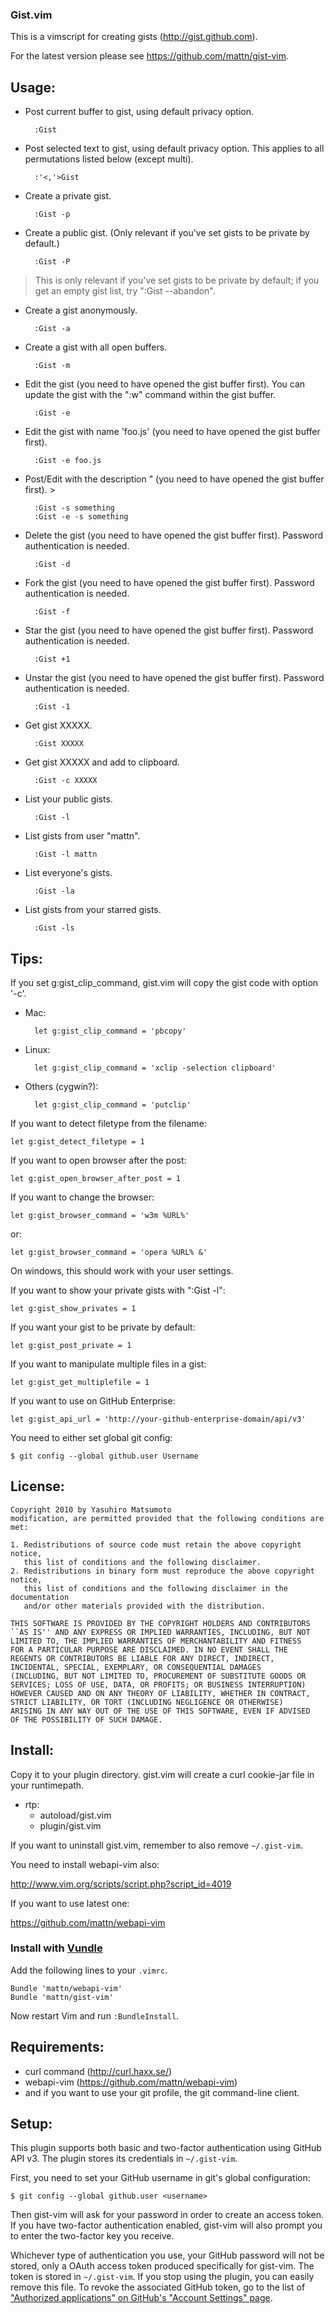 ### Gist.vim

This is a vimscript for creating gists (http://gist.github.com).

For the latest version please see https://github.com/mattn/gist-vim.

## Usage:

- Post current buffer to gist, using default privacy option.

        :Gist

- Post selected text to gist, using default privacy option.
  This applies to all permutations listed below (except multi).

        :'<,'>Gist

- Create a private gist.

        :Gist -p

- Create a public gist.
  (Only relevant if you've set gists to be private by default.)

        :Gist -P

>  This is only relevant if you've set gists to be private by default;
> if you get an empty gist list, try ":Gist --abandon".

- Create a gist anonymously.

        :Gist -a

- Create a gist with all open buffers.

        :Gist -m

- Edit the gist (you need to have opened the gist buffer first).
  You can update the gist with the ":w" command within the gist buffer.

        :Gist -e

- Edit the gist with name 'foo.js' (you need to have opened the gist buffer
  first).

        :Gist -e foo.js

- Post/Edit with the description " (you need to have opened the gist buffer
  first). >

        :Gist -s something
        :Gist -e -s something

- Delete the gist (you need to have opened the gist buffer first).
  Password authentication is needed.

        :Gist -d

- Fork the gist (you need to have opened the gist buffer first).
  Password authentication is needed.

        :Gist -f

- Star the gist (you need to have opened the gist buffer first).
  Password authentication is needed.

        :Gist +1

- Unstar the gist (you need to have opened the gist buffer first).
  Password authentication is needed.

        :Gist -1

- Get gist XXXXX.

        :Gist XXXXX

- Get gist XXXXX and add to clipboard.

        :Gist -c XXXXX

- List your public gists.

        :Gist -l

- List gists from user "mattn".

        :Gist -l mattn

- List everyone's gists.

        :Gist -la

- List gists from your starred gists.

        :Gist -ls

## Tips:

If you set g:gist_clip_command, gist.vim will copy the gist code with option
'-c'.

- Mac:

        let g:gist_clip_command = 'pbcopy'

- Linux:

        let g:gist_clip_command = 'xclip -selection clipboard'

- Others (cygwin?):

        let g:gist_clip_command = 'putclip'

If you want to detect filetype from the filename:

    let g:gist_detect_filetype = 1

If you want to open browser after the post:

    let g:gist_open_browser_after_post = 1

If you want to change the browser:

    let g:gist_browser_command = 'w3m %URL%'

or:

    let g:gist_browser_command = 'opera %URL% &'

On windows, this should work with your user settings.

If you want to show your private gists with ":Gist -l":

    let g:gist_show_privates = 1

If you want your gist to be private by default:

    let g:gist_post_private = 1

If you want to manipulate multiple files in a gist:

    let g:gist_get_multiplefile = 1

If you want to use on GitHub Enterprise:

    let g:gist_api_url = 'http://your-github-enterprise-domain/api/v3'

You need to either set global git config:

	$ git config --global github.user Username

## License:

    Copyright 2010 by Yasuhiro Matsumoto
    modification, are permitted provided that the following conditions are met:

    1. Redistributions of source code must retain the above copyright notice,
       this list of conditions and the following disclaimer.
    2. Redistributions in binary form must reproduce the above copyright notice,
       this list of conditions and the following disclaimer in the documentation
       and/or other materials provided with the distribution.

    THIS SOFTWARE IS PROVIDED BY THE COPYRIGHT HOLDERS AND CONTRIBUTORS
    ``AS IS'' AND ANY EXPRESS OR IMPLIED WARRANTIES, INCLUDING, BUT NOT
    LIMITED TO, THE IMPLIED WARRANTIES OF MERCHANTABILITY AND FITNESS
    FOR A PARTICULAR PURPOSE ARE DISCLAIMED. IN NO EVENT SHALL THE
    REGENTS OR CONTRIBUTORS BE LIABLE FOR ANY DIRECT, INDIRECT,
    INCIDENTAL, SPECIAL, EXEMPLARY, OR CONSEQUENTIAL DAMAGES
    (INCLUDING, BUT NOT LIMITED TO, PROCUREMENT OF SUBSTITUTE GOODS OR
    SERVICES; LOSS OF USE, DATA, OR PROFITS; OR BUSINESS INTERRUPTION)
    HOWEVER CAUSED AND ON ANY THEORY OF LIABILITY, WHETHER IN CONTRACT,
    STRICT LIABILITY, OR TORT (INCLUDING NEGLIGENCE OR OTHERWISE)
    ARISING IN ANY WAY OUT OF THE USE OF THIS SOFTWARE, EVEN IF ADVISED
    OF THE POSSIBILITY OF SUCH DAMAGE.


## Install:

Copy it to your plugin directory.
gist.vim will create a curl cookie-jar file in your runtimepath.

- rtp:
  - autoload/gist.vim
  - plugin/gist.vim

If you want to uninstall gist.vim, remember to also remove `~/.gist-vim`.

You need to install webapi-vim also:

  http://www.vim.org/scripts/script.php?script_id=4019

If you want to use latest one:

  https://github.com/mattn/webapi-vim
  
### Install with [Vundle](https://github.com/gmarik/vundle)

Add the following lines to your `.vimrc`.

    Bundle 'mattn/webapi-vim'
    Bundle 'mattn/gist-vim'
    
Now restart Vim and run `:BundleInstall`.

## Requirements:

- curl command (http://curl.haxx.se/)
- webapi-vim (https://github.com/mattn/webapi-vim)
- and if you want to use your git profile, the git command-line client.

## Setup:

This plugin supports both basic and two-factor authentication using GitHub
API v3. The plugin stores its credentials in `~/.gist-vim`.

First, you need to set your GitHub username in git's global configuration:

    $ git config --global github.user <username>

Then gist-vim will ask for your password in order to create an access
token. If you have two-factor authentication enabled, gist-vim will also
prompt you to enter the two-factor key you receive.

Whichever type of authentication you use, your GitHub password will not be
stored, only a OAuth access token produced specifically for gist-vim. The
token is stored in `~/.gist-vim`. If you stop using the plugin, you can
easily remove this file. To revoke the associated  GitHub token, go to the
list of ["Authorized applications" on GitHub's "Account Settings"
page][uas].

[uas]: https://github.com/settings/applications
